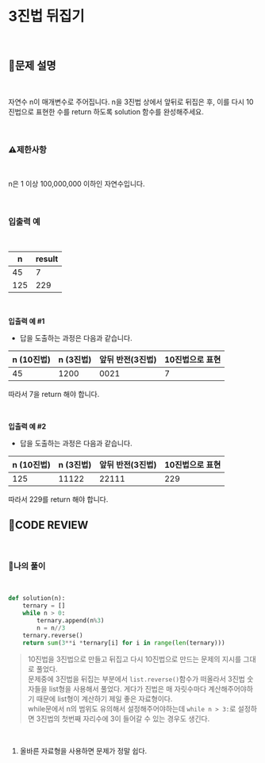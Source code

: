 # 3진법 뒤집기

<br/>

## **📝문제 설명**

<br/>

자연수 n이 매개변수로 주어집니다. n을 3진법 상에서 앞뒤로 뒤집은 후, 이를 다시 10진법으로 표현한 수를 return 하도록 solution 함수를 완성해주세요.

<br/>

### **⚠제한사항**

<br/>

n은 1 이상 100,000,000 이하인 자연수입니다.

<br/>

### **입출력 예**

<br/>

n	| result
--|-------
45 |	7
125 |	229

<br/>

**입출력 예 #1**

- 답을 도출하는 과정은 다음과 같습니다.

n (10진법) |	n (3진법) |	앞뒤 반전(3진법) |	10진법으로 표현
-----------|------------|-----------------|----------------
45 |	1200 |	0021 |	7

따라서 7을 return 해야 합니다.

<br/>

**입출력 예 #2**

- 답을 도출하는 과정은 다음과 같습니다.

n (10진법) |	n (3진법) |	앞뒤 반전(3진법) |	10진법으로 표현
-----------|------------|-----------------|----------------
125 |	11122 |	22111 |	229

따라서 229를 return 해야 합니다.

## **🧐CODE REVIEW**

<br/>

### **🧾나의 풀이**

<br/>

```python
def solution(n):
    ternary = []
    while n > 0:
        ternary.append(n%3)
        n = n//3
    ternary.reverse()
    return sum(3**i *ternary[i] for i in range(len(ternary)))
```

> 10진법을 3진법으로 만들고 뒤집고 다시 10진법으로 만드는 문제의 지시를 그대로 풀었다. <br/>
> 문제중에 3진법을 뒤집는 부분에서 `list.reverse()`함수가 떠올라서 3진법 숫자들을 list형을 사용해서 풀었다. 게다가 진법은 매 자릿수마다 계산해주어야하기 때문에 list형이 계산하기 제일 좋은 자료형이다.<br/>
> while문에서 n의 범위도 유의해서 설정해주어야하는데 `while n > 3:`로 설정하면 3진법의 첫번째 자리수에 3이 들어갈 수 있는 경우도 생긴다.

<br/>

1. 올바른 자료형을 사용하면 문제가 정말 쉽다.
